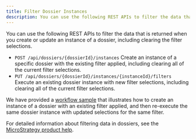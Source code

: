 ```yaml
---
title: Filter Dossier Instances
description: You can use the following REST APIs to filter the data that is returned when you create or update an instance of a dossier, including clearing the filter selections.
---
```


You can use the following REST APIs to filter the data that is returned when you create or update an instance of a dossier, including clearing the filter selections.

- `POST /api/dossiers/{dossierId}/instances` Create an instance of a specific dossier with the existing filter applied, including clearing all of the current filter selections.
- `PUT /api/dossiers/{dossierId}/instances/{instanceId}/filters` Execute an existing dossier instance with new filter selections, including clearing all of the current filter selections.

We have provided a [workflow sample](./workflow-sample.md) that illustrates how to create an instance of a dossier with an existing filter applied, and then re-execute the same dossier instance with updated selections for the same filter.

For detailed information about filtering data in dossiers, see the [MicroStrategy product help](https://www2.microstrategy.com/producthelp/current/MSTRWeb/WebHelp/Lang_1033/Content/filter_data.htm).

